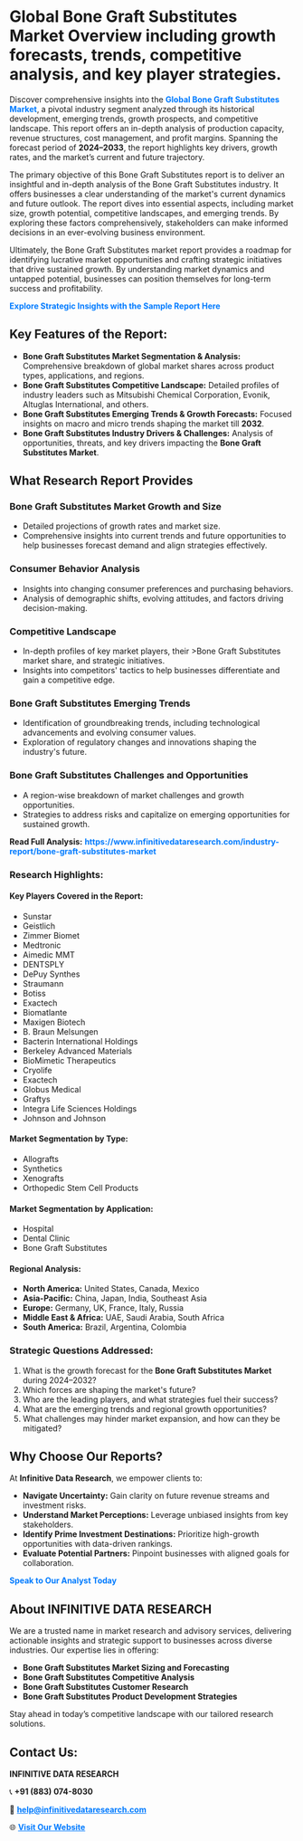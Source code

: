 <h1>Global Bone Graft Substitutes Market Overview including growth forecasts, trends, competitive analysis, and key player strategies.</h1>
<p>
Discover comprehensive insights into the 
<a href="https://www.infinitivedataresearch.com/industry-report/bone-graft-substitutes-market" rel="dofollow" style="color: #007BFF; text-decoration: none;"><strong>Global Bone Graft Substitutes Market</strong></a>, a pivotal industry segment analyzed through its historical development, emerging trends, growth prospects, and competitive landscape. This report offers an in-depth analysis of production capacity, revenue structures, cost management, and profit margins. Spanning the forecast period of <strong>2024–2033</strong>, the report highlights key drivers, growth rates, and the market’s current and future trajectory.
</p>
<p>
The primary objective of this Bone Graft Substitutes report is to deliver an insightful and in-depth analysis of the Bone Graft Substitutes industry. It offers businesses a clear understanding of the market's current dynamics and future outlook. The report dives into essential aspects, including market size, growth potential, competitive landscapes, and emerging trends. By exploring these factors comprehensively, stakeholders can make informed decisions in an ever-evolving business environment.
</p>
<p>
Ultimately, the Bone Graft Substitutes market report provides a roadmap for identifying lucrative market opportunities and crafting strategic initiatives that drive sustained growth. By understanding market dynamics and untapped potential, businesses can position themselves for long-term success and profitability.
</p>
<p>
<a href="https://www.infinitivedataresearch.com/request-sample/reportId=112430" style="color: #007BFF; text-decoration: none;"><strong>Explore Strategic Insights with the Sample Report Here</strong></a>
</p>

<h2>Key Features of the Report:</h2>
<ul>
<li><strong>Bone Graft Substitutes Market Segmentation & Analysis:</strong> Comprehensive breakdown of global market shares across product types, applications, and regions.</li>
<li><strong>Bone Graft Substitutes Competitive Landscape:</strong> Detailed profiles of industry leaders such as Mitsubishi Chemical Corporation, Evonik, Altuglas International, and others.</li>
<li><strong>Bone Graft Substitutes Emerging Trends & Growth Forecasts:</strong> Focused insights on macro and micro trends shaping the market till <strong>2032</strong>.</li>
<li><strong>Bone Graft Substitutes Industry Drivers & Challenges:</strong> Analysis of opportunities, threats, and key drivers impacting the <strong>Bone Graft Substitutes Market</strong>.</li>
</ul>

<h2>What Research Report Provides</h2>
<h3>Bone Graft Substitutes Market Growth and Size</h3>
<ul>
<li>Detailed projections of growth rates and market size.</li>
<li>Comprehensive insights into current trends and future opportunities to help businesses forecast demand and align strategies effectively.</li>
</ul>

<h3>Consumer Behavior Analysis</h3>
<ul>
<li>Insights into changing consumer preferences and purchasing behaviors.</li>
<li>Analysis of demographic shifts, evolving attitudes, and factors driving decision-making.</li>
</ul>

<h3>Competitive Landscape</h3>
<ul>
<li>In-depth profiles of key market players, their >Bone Graft Substitutes market share, and strategic initiatives.</li>
<li>Insights into competitors' tactics to help businesses differentiate and gain a competitive edge.</li>
</ul>

<h3>Bone Graft Substitutes Emerging Trends</h3>
<ul>
<li>Identification of groundbreaking trends, including technological advancements and evolving consumer values.</li>
<li>Exploration of regulatory changes and innovations shaping the industry's future.</li>
</ul>

<h3>Bone Graft Substitutes Challenges and Opportunities</h3>
<ul>
<li>A region-wise breakdown of market challenges and growth opportunities.</li>
<li>Strategies to address risks and capitalize on emerging opportunities for sustained growth.</li>
</ul>
<p><strong>Read Full Analysis:</strong> <a href="https://www.infinitivedataresearch.com/industry-report/bone-graft-substitutes-market" rel="dofollow" style="color: #007BFF; text-decoration: none;"><strong>https://www.infinitivedataresearch.com/industry-report/bone-graft-substitutes-market</strong></a></p>
<h3>Research Highlights:</h3>
<h4>Key Players Covered in the Report:</h4>
<ul><li>Sunstar</li><li>Geistlich</li><li>Zimmer Biomet</li><li>Medtronic</li><li>Aimedic MMT</li><li>DENTSPLY</li><li>DePuy Synthes</li><li>Straumann</li><li>Botiss</li><li>Exactech</li><li>Biomatlante</li><li>Maxigen Biotech</li><li>B. Braun Melsungen</li><li>Bacterin International Holdings</li><li>Berkeley Advanced Materials</li><li>BioMimetic Therapeutics</li><li>Cryolife</li><li>Exactech</li><li>Globus Medical</li><li>Graftys</li><li>Integra Life Sciences Holdings</li><li>Johnson and Johnson</li></ul>
<h4>Market Segmentation by Type:</h4>
<ul><li>Allografts</li><li>Synthetics</li><li>Xenografts</li><li>Orthopedic Stem Cell Products</li></ul>
<h4>Market Segmentation by Application:</h4>
<ul><li>Hospital</li><li>Dental Clinic</li><li>Bone Graft Substitutes</li></ul>

<h4>Regional Analysis:</h4>
<ul>
<li><strong>North America:</strong> United States, Canada, Mexico</li>
<li><strong>Asia-Pacific:</strong> China, Japan, India, Southeast Asia</li>
<li><strong>Europe:</strong> Germany, UK, France, Italy, Russia</li>
<li><strong>Middle East & Africa:</strong> UAE, Saudi Arabia, South Africa</li>
<li><strong>South America:</strong> Brazil, Argentina, Colombia</li>
</ul>

<h3>Strategic Questions Addressed:</h3>
<ol>
<li>What is the growth forecast for the <strong>Bone Graft Substitutes Market</strong> during 2024–2032?</li>
<li>Which forces are shaping the market's future?</li>
<li>Who are the leading players, and what strategies fuel their success?</li>
<li>What are the emerging trends and regional growth opportunities?</li>
<li>What challenges may hinder market expansion, and how can they be mitigated?</li>
</ol>

<h2>Why Choose Our Reports?</h2>
<p>At <strong>Infinitive Data Research</strong>, we empower clients to:</p>
<ul>
<li><strong>Navigate Uncertainty:</strong> Gain clarity on future revenue streams and investment risks.</li>
<li><strong>Understand Market Perceptions:</strong> Leverage unbiased insights from key stakeholders.</li>
<li><strong>Identify Prime Investment Destinations:</strong> Prioritize high-growth opportunities with data-driven rankings.</li>
<li><strong>Evaluate Potential Partners:</strong> Pinpoint businesses with aligned goals for collaboration.</li>
</ul>
<p><a href="https://www.infinitivedataresearch.com/industry-report/bone-graft-substitutes-market" rel="dofollow" style="color: #007BFF; text-decoration: none;"><strong>Speak to Our Analyst Today</strong></a></p>

<h2>About INFINITIVE DATA RESEARCH</h2>
<p>We are a trusted name in market research and advisory services, delivering actionable insights and strategic support to businesses across diverse industries. Our expertise lies in offering:</p>
<ul>
<li><strong>Bone Graft Substitutes Market Sizing and Forecasting</strong></li>
<li><strong>Bone Graft Substitutes Competitive Analysis</strong></li>
<li><strong>Bone Graft Substitutes Customer Research</strong></li>
<li><strong>Bone Graft Substitutes Product Development Strategies</strong></li>
</ul>
<p>Stay ahead in today’s competitive landscape with our tailored research solutions.</p>

<h2>Contact Us:</h2>
<p><strong>INFINITIVE DATA RESEARCH</strong></p>
<p>📞 <strong>+91 (883) 074-8030</strong></p>
<p>📧 <strong><a href="mailto:help@infinitivedataresearch.com" style="color: #007BFF;">help@infinitivedataresearch.com</a></strong></p>
<p>🌐 <strong><a href="https://www.infinitivedataresearch.com" rel="dofollow" style="color: #007BFF;">Visit Our Website</a></strong></p>